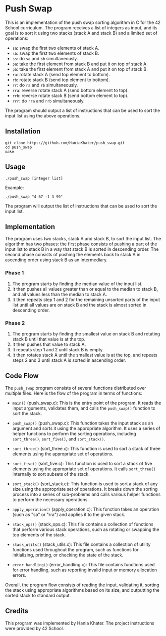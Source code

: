 # Push Swap

This is an implementation of the push swap sorting algorithm in C for the 42 School curriculum. The program receives a list of integers as input, and its goal is to sort it using two stacks (stack A and stack B) and a limited set of operations:

- `sa`: swap the first two elements of stack A.
- `sb`: swap the first two elements of stack B.
- `ss`: do `sa` and `sb` simultaneously.
- `pa`: take the first element from stack B and put it on top of stack A.
- `pb`: take the first element from stack A and put it on top of stack B.
- `ra`: rotate stack A (send top element to bottom).
- `rb`: rotate stack B (send top element to bottom).
- `rr`: do `ra` and `rb` simultaneously.
- `rra`: reverse rotate stack A (send bottom element to top).
- `rrb`: reverse rotate stack B (send bottom element to top).
- `rrr`: do `rra` and `rrb` simultaneously.

The program should output a list of instructions that can be used to sort the input list using the above operations.

## Installation

`git clone https://github.com/HaniaKhater/push_swap.git`<br>
`cd push_swap`<br>
`make`<br>


## Usage

`./push_swap [integer list]`

Example:
```
./push_swap "4 67 -1 3 99"
```

The program will output the list of instructions that can be used to sort the input list.

## Implementation

The program uses two stacks, stack A and stack B, to sort the input list. The algorithm has two phases: the first phase consists of pushing a part of the input list to stack B in a way that stack B is sorted in descending order. The second phase consists of pushing the elements back to stack A in ascending order using stack B as an intermediary.

### Phase 1

1. The program starts by finding the median value of the input list.
2. It then pushes all values greater than or equal to the median to stack B, and all values less than the median to stack A.
3. It then repeats step 1 and 2 for the remaining unsorted parts of the input list until all values are on stack B and the stack is almost sorted in descending order.

### Phase 2

1. The program starts by finding the smallest value on stack B and rotating stack B until that value is at the top.
2. It then pushes that value to stack A.
3. It repeats step 1 and 2 until stack B is empty.
4. It then rotates stack A until the smallest value is at the top, and repeats steps 2 and 3 until stack A is sorted in ascending order.

## Code Flow

The `push_swap` program consists of several functions distributed over multiple files. Here is the flow of the program in terms of functions:

* `main()` (push_swap.c): This is the entry point of the program. It reads the input arguments, validates them, and calls the `push_swap()` function to sort the stack.

* `push_swap()` (push_swap.c): This function takes the input stack as an argument and sorts it using the appropriate algorithm. It uses a series of helper functions to perform the sorting operations, including `sort_three()`, `sort_five()`, and `sort_stack()`.

* `sort_three()` (sort_three.c): This function is used to sort a stack of three elements using the appropriate set of operations.

* `sort_five()` (sort_five.c): This function is used to sort a stack of five elements using the appropriate set of operations. It calls `sort_three()` internally to sort subsets of the stack.

* `sort_stack()` (sort_stack.c): This function is used to sort a stack of any size using the appropriate set of operations. It breaks down the sorting process into a series of sub-problems and calls various helper functions to perform the necessary operations.

* `apply_operation()` (apply_operation.c): This function takes an operation (such as "sa" or "rra") and applies it to the given stack.

* `stack_ops()` (stack_ops.c): This file contains a collection of functions that perform various stack operations, such as rotating or swapping the top elements of the stack.

* `stack_utils()` (stack_utils.c): This file contains a collection of utility functions used throughout the program, such as functions for initializing, printing, or checking the state of the stack.

* `error_handling()` (error_handling.c): This file contains functions used for error handling, such as reporting invalid input or memory allocation errors.

Overall, the program flow consists of reading the input, validating it, sorting the stack using appropriate algorithms based on its size, and outputting the sorted stack to standard output.

## Credits

This program was implemented by Hania Khater. The project instructions were provided by 42 School.
